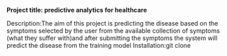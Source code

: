 **Project title: predictive analytics for healthcare**

Description:The aim of this project is predicting the disease based on the symptoms selected by the user from 
            the available collection of symptoms (what they suffer with)and  after submitting the symptoms the 
            system will predict the disease from the training model 
Installation:git clone
